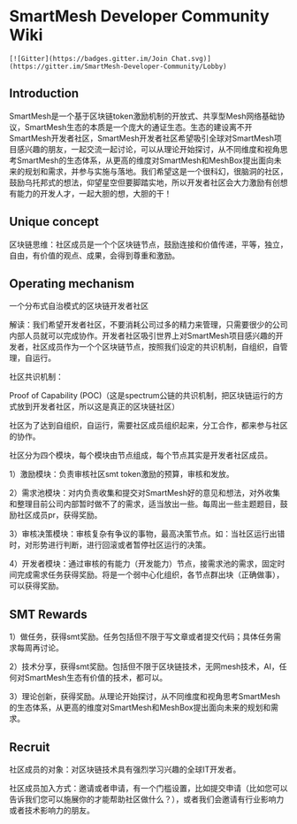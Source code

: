 # SmartMesh Developer Community Wiki
    [![Gitter](https://badges.gitter.im/Join Chat.svg)](https://gitter.im/SmartMesh-Developer-Community/Lobby)

## Introduction
SmartMesh是一个基于区块链token激励机制的开放式、共享型Mesh网络基础协议，SmartMesh生态的本质是一个庞大的通证生态。生态的建设离不开SmartMesh开发者社区，SmartMesh开发者社区希望吸引全球对SmartMesh项目感兴趣的朋友，一起交流一起讨论，可以从理论开始探讨，从不同维度和视角思考SmartMesh的生态体系，从更高的维度对SmartMesh和MeshBox提出面向未来的规划和需求，并参与实施与落地。我们希望这是一个很科幻，很脑洞的社区，鼓励乌托邦式的想法，仰望星空但要脚踏实地，所以开发者社区会大力激励有创想有能力的开发人才，一起大胆的想，大胆的干！

## Unique concept
区块链思维：社区成员是一个个区块链节点，鼓励连接和价值传递，平等，独立，自由，有价值的观点、成果，会得到尊重和激励。

## Operating mechanism
一个分布式自治模式的区块链开发者社区

解读：我们希望开发者社区，不要消耗公司过多的精力来管理，只需要很少的公司内部人员就可以完成协作。开发者社区吸引世界上对SmartMesh项目感兴趣的开发者，社区成员作为一个个区块链节点，按照我们设定的共识机制，自组织，自管理，自运行。

社区共识机制：

Proof of Capability (POC)（这是spectrum公链的共识机制，把区块链运行的方式放到开发者社区，所以这是真正的区块链社区）

社区为了达到自组织，自运行，需要社区成员组织起来，分工合作，都来参与社区的协作。

社区分为四个模块，每个模块由节点组成，每个节点其实是开发者社区成员。

1）激励模块：负责审核社区smt token激励的预算，审核和发放。

2）需求池模块：对内负责收集和提交对SmartMesh好的意见和想法，对外收集和整理目前公司内部暂时做不了的需求，适当放出一些。每周出一些主题题目，鼓励社区成员pr，获得奖励。

3）审核决策模块：审核复杂有争议的事物，最高决策节点。如：当社区运行出错时，对形势进行判断，进行回滚或者暂停社区运行的决策。

4）开发者模块：通过审核的有能力（开发能力）节点，接需求池的需求，固定时间完成需求任务获得奖励。将是一个弱中心化组织，各节点群出块（正确做事），可以获得奖励。

## SMT Rewards
1）做任务，获得smt奖励。任务包括但不限于写文章或者提交代码；具体任务需求每周再讨论。

2）技术分享，获得smt奖励。包括但不限于区块链技术，无网mesh技术，AI，任何对SmartMesh生态有价值的技术，都可以。

3）理论创新，获得奖励。从理论开始探讨，从不同维度和视角思考SmartMesh的生态体系，从更高的维度对SmartMesh和MeshBox提出面向未来的规划和需求。

## Recruit
社区成员的对象：对区块链技术具有强烈学习兴趣的全球IT开发者。

社区成员加入方式：邀请或者申请，有一个门槛设置，比如提交申请（比如您可以告诉我们您可以施展你的才能帮助社区做什么？），或者我们会邀请有行业影响力或者技术影响力的朋友。



